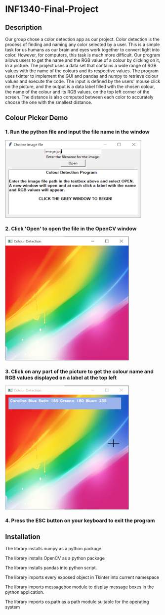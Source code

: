# INF1340-Final-Project
## Description
Our group chose a color detection app as our project. Color detection is the process of finding and naming any color selected by a user. This is a simple task for us humans as our brain and eyes work together to convert light into color. However, for computers, this task is much more difficult. Our program allows users to get the name and the RGB value of a colour by clicking on it, in a picture. The project uses a data set that contains a wide range of RGB values with the name of the colours and its respective values. The program uses tkinter to implement the GUI and pandas and numpy to retrieve colour values and execute the code. The input is defined by the users' mouse click on the picture, and the output is a data label filled with the chosen colour, the name of the colour and its RGB values, on the top left corner of the screen. The distance is also computed between each color to accurately choose the one with the smallest distance. 

## Colour Picker Demo
### 1. Run the python file and input the file name in the window
<img src= "https://github.com/rsobani18/INF1340-Final-Project/blob/8fa0a29e4cabc87aaac175f0f10556973c5d922a/Demo1.PNG" width= "440" height="250">

### 2. Click 'Open' to open the file in the OpenCV window
<img src= "https://github.com/rsobani18/INF1340-Final-Project/blob/adb7db192e16a5e97fd7123878628b17b6b6c903/Demo2.PNG" width= "400" height="400">

### 3. Click on any part of the picture to get the colour name and RGB values displayed on a label at the top left
<img src= "https://github.com/rsobani18/INF1340-Final-Project/blob/adb7db192e16a5e97fd7123878628b17b6b6c903/Demo3.png" width = "400" height= "400">

### 4. Press the ESC button on your keyboard to exit the program

## Installation 

The library installs numpy as a python package. 

The library installs OpenCV as a python package 

The library installs pandas into python script. 

The library imports every exposed object in Tkinter into current namespace 

The library imports messagebox module to display message boxes in the python application. 

The library imports os.path as a path module suitable for the operating system 



